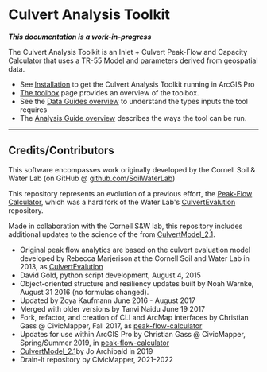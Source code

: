 # Culvert Analysis Toolkit

***This documentation is a work-in-progress***

The Culvert Analysis Toolkit is an Inlet + Culvert Peak-Flow and Capacity Calculator that uses a TR-55 Model and parameters derived from geospatial data.

* See [Installation](installation.md) to get the Culvert Analysis Toolkit running in ArcGIS Pro
* [The toolbox](agp-python-toolbox.md) page provides an overview of the toolbox.
* See the [Data Guides overview](data-overview.md) to understand the types inputs the tool requires
* The [Analysis Guide overview](analysis-guide-overview.md) describes the ways the tool can be run.

---

## Credits/Contributors

This software encompasses work originally developed by the Cornell Soil & Water Lab (on GitHub @ [github.com/SoilWaterLab](https://github.com/SoilWaterLab))

This repository represents an evolution of a previous effort, the [Peak-Flow Calculator](https://github.com/civicmapper/peak-flow-calculator/), which was a hard fork of the Water Lab's [CulvertEvalution](https://github.com/SoilWaterLab/CulvertEvaluation) repository. 

Made in collaboration with the Cornell S&W lab, this repository includes additional updates to the science of the from [CulvertModel_2.1](https://github.com/SoilWaterLab/CulvertModel_2.1).


* Original peak flow analytics are based on the culvert evaluation model developed by Rebecca Marjerison at the Cornell Soil and Water Lab in 2013, as [CulvertEvalution](https://github.com/SoilWaterLab/CulvertEvaluation)
* David Gold, python script development, August 4, 2015
* Object-oriented structure and resiliency updates built by Noah Warnke, August 31 2016 (no formulas changed).
* Updated by Zoya Kaufmann June 2016 - August 2017
* Merged with older versions by Tanvi Naidu June 19 2017
* Fork, refactor, and creation of CLI and ArcMap interfaces by Christian Gass @ CivicMapper, Fall 2017, as [peak-flow-calculator](https://github.com/civicmapper/peak-flow-calculator/)
* Updates for use within ArcGIS Pro by Christian Gass @ CivicMapper, Spring/Summer 2019, in [peak-flow-calculator](https://github.com/civicmapper/peak-flow-calculator/)
* [CulvertModel_2.1](https://github.com/SoilWaterLab/CulvertModel_2.1)by Jo Archibald in 2019
* Drain-It repository by CivicMapper, 2021-2022